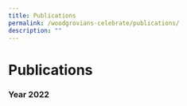 ```yaml
---
title: Publications
permalink: /woodgrovians-celebrate/publications/
description: ""
---
```

# **Publications**

### Year 2022

